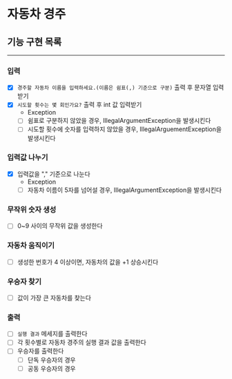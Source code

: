 # 자동차 경주

## 기능 구현 목록

---

### 입력
- [x] `경주할 자동차 이름을 입력하세요.(이름은 쉼표(,) 기준으로 구분)` 출력 후 문자열 입력받기
- [x] `시도할 횟수는 몇 회인가요?` 출력 후 int 값 입력받기
  - Exception
  - [ ] 쉼표로 구분하지 않았을 경우, IllegalArgumentException을 발생시킨다
  - [ ] 시도할 횟수에 숫자를 입력하지 않았을 경우, IllegalArguementException을 발생시킨다

### 입력값 나누기
- [x] 입력값을 "," 기준으로 나눈다
  - Exception
  - [ ] 자동차 이름이 5자를 넘어설 경우, IllegalArgumentException을 발생시킨다

### 무작위 숫자 생성
- [ ] 0~9 사이의 무작위 값을 생성한다

### 자동차 움직이기
- [ ] 생성한 번호가 4 이상이면, 자동차의 값을 +1 상승시킨다

### 우승자 찾기
- [ ] 값이 가장 큰 자동차를 찾는다

### 출력
- [ ] `실행 결과` 메세지를 출력한다
- [ ] 각 횟수별로 자동차 경주의 실행 결과 값을 출력한다
- [ ] 우승자를 출력한다
  - [ ] 단독 우승자의 경우
  - [ ] 공동 우승자의 경우
